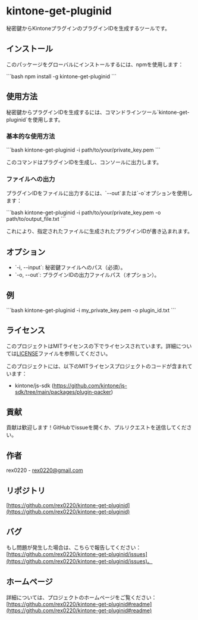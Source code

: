 
# kintone-get-pluginid

秘密鍵からKintoneプラグインのプラグインIDを生成するツールです。

## インストール

このパッケージをグローバルにインストールするには、npmを使用します：

\`\`\`bash
npm install -g kintone-get-pluginid
\`\`\`

## 使用方法

秘密鍵からプラグインIDを生成するには、コマンドラインツール\`kintone-get-pluginid\`を使用します。

### 基本的な使用方法

\`\`\`bash
kintone-get-pluginid -i path/to/your/private_key.pem
\`\`\`

このコマンドはプラグインIDを生成し、コンソールに出力します。

### ファイルへの出力

プラグインIDをファイルに出力するには、\`--out\`または\`-o\`オプションを使用します：

\`\`\`bash
kintone-get-pluginid -i path/to/your/private_key.pem -o path/to/output_file.txt
\`\`\`

これにより、指定されたファイルに生成されたプラグインIDが書き込まれます。

## オプション

- \`-i, --input\`: 秘密鍵ファイルへのパス（必須）。
- \`-o, --out\`: プラグインIDの出力ファイルパス（オプション）。

## 例

\`\`\`bash
kintone-get-pluginid -i my_private_key.pem -o plugin_id.txt
\`\`\`

## ライセンス

このプロジェクトはMITライセンスの下でライセンスされています。詳細については[LICENSE](LICENSE)ファイルを参照してください。

このプロジェクトには、以下のMITライセンスプロジェクトのコードが含まれています：

- kintone/js-sdk (https://github.com/kintone/js-sdk/tree/main/packages/plugin-packer)

## 貢献

貢献は歓迎します！GitHubでissueを開くか、プルリクエストを送信してください。

## 作者

rex0220 - [rex0220@gmail.com](mailto:rex0220@gmail.com)

## リポジトリ

[https://github.com/rex0220/kintone-get-pluginid](https://github.com/rex0220/kintone-get-pluginid)

## バグ

もし問題が発生した場合は、こちらで報告してください：[https://github.com/rex0220/kintone-get-pluginid/issues](https://github.com/rex0220/kintone-get-pluginid/issues)。

## ホームページ

詳細については、プロジェクトのホームページをご覧ください：[https://github.com/rex0220/kintone-get-pluginid#readme](https://github.com/rex0220/kintone-get-pluginid#readme)
